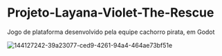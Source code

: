 # Projeto-Layana-Violet-The-Rescue
Jogo de plataforma desenvolvido pela equipe cachorro pirata, em Godot

![144127242-39a23077-ced9-4261-94a4-464ae73bf51e](https://user-images.githubusercontent.com/70963541/155254775-acebf0ed-a597-4ea2-8699-2e5b974068ea.jpeg)
